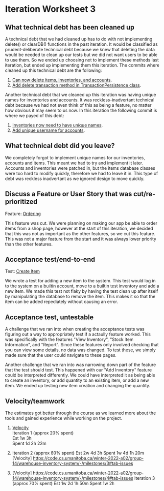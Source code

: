 # Iteration Worksheet 3

## What technical debt has been cleaned up

A technical debt that we had cleaned up has to do with not implementing delete() or clearDB() functions in the past iteration. 
It would be classified as prudent-deliberate technical debt because we knew that deleting the data would be needed to clean up our tests but we did not want users to be able to use them.
So we ended up choosing not to implement these methods last iteration, but ended up implementing them this iteration.
The commits where cleaned up this technical debt are the following:

1.  [Can now delete items, inventories, and accounts](https://code.cs.umanitoba.ca/winter-2022-a02/group-14/warehouse-inventory-system/-/commit/bb3d413130bd9294d70946a3b4d869029c76ec3e).
2. [Add delete transaction method in TransactionPersistence class](https://code.cs.umanitoba.ca/winter-2022-a02/group-14/warehouse-inventory-system/-/commit/b6e4f68e6b83e7c8f63091bc08a2aa2b2d672b9f).

Another technical debt that we cleaned up this iteration was having unique names for inventories and accounts.
It was reckless-inadvertant technical debt because we had not even think of this as being a feature, no matter how obvious it may seem to us now.
In this iteration the following commit is where we payed of this debt:

1. [Inventories now need to have unique names](https://code.cs.umanitoba.ca/winter-2022-a02/group-14/warehouse-inventory-system/-/commit/0d192cf08c3bd98222431b955517a4a39be42747).
2. [Add unique username for accounts](https://code.cs.umanitoba.ca/winter-2022-a02/group-14/warehouse-inventory-system/-/commit/64f038a8766465ac0b7e54a57a8da016d263502c).

## What technical debt did you leave?

We completely forgot to implement unique names for our inventories, accounts and items. This meant we had to try and implement it later. Accounts and inventories were patched in, but the items database classes were too hard to modify quickly, therefore we had to leave it in. This type of debt was reckless inadvertant as we ignored design to move quickly.

## Discuss a Feature or User Story that was cut/re-prioritized

Feature: [Ordering](https://code.cs.umanitoba.ca/winter-2022-a02/group-14/warehouse-inventory-system/-/issues/16)

This feature was cut. We were planning on making our app be able to order items from a shop page, however at the start of this iteration, we decided that this was not as important as the other features, so we cut this feature. This was not a major feature from the start and it was always lower priority than the other features.

## Acceptance test/end-to-end

Test: [Create Item](https://code.cs.umanitoba.ca/winter-2022-a02/group-14/warehouse-inventory-system/-/blob/development/app/src/androidTest/java/presentation/CreateItemSystemTest.java)

We wrote a test for adding a new item to the system. This test would log in to the system on a builtin account, move to a builtin test inventory and add a new item. We made this test not flaky by having the test clean up after itself by manipulating the database to remove the item. This makes it so that the item can be added repediately without causing an error.

## Acceptance test, untestable

A challenge that we ran into when creating the acceptance tests was figuring out a way to appropriately test if a actaully feature worked.
This was specifically with the features "View Inventory", "Stock Item Information", and "Report".
Since these features only involved checking that you can view some details, no data was changed. 
To test these, we simply made sure that the user could navigate to these pages.

Another challenge that we ran into was narrowing down part of the feature that the test should test.
This happened with our "Add Inventory" feature could be interpreted differently.
We could have interpreted it as being able to create an inventory, or add quantity to an existing item, or add a new item.
We ended up testing new item creation and changing the quantity.

## Velocity/teamwork

The estimates got better through the course as we learned more about the tools and gained experience while working on the project.

1. [Velocity](https://code.cs.umanitoba.ca/winter-2022-a02/group-14/warehouse-inventory-system/-/milestones/2#tab-issues)\
Iteration 1 (approx 20% spent)\
Est 1w 3h\
Spent 1d 2h 22m

2. Iteration 2 (approx 60% spent)
Est 2w 4d 3h
Spent 1w 4d 1h 20m
[Velocity] https://code.cs.umanitoba.ca/winter-2022-a02/group-14/warehouse-inventory-system/-/milestones/3#tab-issues

3. [Velocity] https://code.cs.umanitoba.ca/winter-2022-a02/group-14/warehouse-inventory-system/-/milestones/4#tab-issues
Iteration 3 (approx 70% spent) 
Est 1w 2d 1h 50m
Spent 1w 2h


